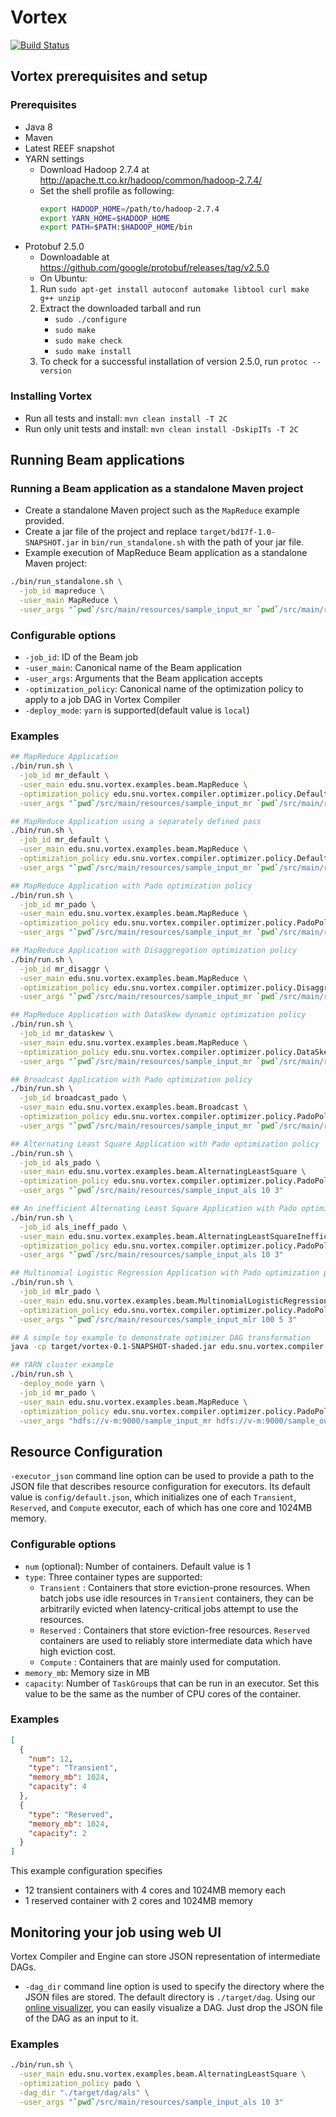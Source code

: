 # Vortex 
[![Build Status](https://cmsbuild.snu.ac.kr/buildStatus/icon?job=Vortex-master)](https://cmsbuild.snu.ac.kr/job/Vortex-master/)

## Vortex prerequisites and setup

### Prerequisites
* Java 8
* Maven
* Latest REEF snapshot
* YARN settings
    * Download Hadoop 2.7.4 at http://apache.tt.co.kr/hadoop/common/hadoop-2.7.4/
    * Set the shell profile as following:
        ```bash
        export HADOOP_HOME=/path/to/hadoop-2.7.4
        export YARN_HOME=$HADOOP_HOME
        export PATH=$PATH:$HADOOP_HOME/bin
        ```
* Protobuf 2.5.0
    * Downloadable at https://github.com/google/protobuf/releases/tag/v2.5.0
    * On Ubuntu:
    1. Run `sudo apt-get install autoconf automake libtool curl make g++ unzip`
    2. Extract the downloaded tarball and run
        * `sudo ./configure`
        * `sudo make`
        * `sudo make check`
        * `sudo make install`
    3. To check for a successful installation of version 2.5.0, run `protoc --version`

### Installing Vortex
* Run all tests and install: `mvn clean install -T 2C`
* Run only unit tests and install: `mvn clean install -DskipITs -T 2C`

## Running Beam applications
### Running a Beam application as a standalone Maven project
* Create a standalone Maven project such as the `MapReduce` example provided.
* Create a jar file of the project and replace `target/bd17f-1.0-SNAPSHOT.jar` in `bin/run_standalone.sh` with the path of your jar file.
* Example execution of MapReduce Beam application as a standalone Maven project:
```bash
./bin/run_standalone.sh \
  -job_id mapreduce \
  -user_main MapReduce \
  -user_args "`pwd`/src/main/resources/sample_input_mr `pwd`/src/main/resources/sample_output"
```
### Configurable options
* `-job_id`: ID of the Beam job
* `-user_main`: Canonical name of the Beam application
* `-user_args`: Arguments that the Beam application accepts
* `-optimization_policy`: Canonical name of the optimization policy to apply to a job DAG in Vortex Compiler
* `-deploy_mode`: `yarn` is supported(default value is `local`)

### Examples
```bash
## MapReduce Application
./bin/run.sh \
  -job_id mr_default \
  -user_main edu.snu.vortex.examples.beam.MapReduce \
  -optimization_policy edu.snu.vortex.compiler.optimizer.policy.DefaultPolicy \
  -user_args "`pwd`/src/main/resources/sample_input_mr `pwd`/src/main/resources/sample_output"

## MapReduce Application using a separately defined pass
./bin/run.sh \
  -job_id mr_default \
  -user_main edu.snu.vortex.examples.beam.MapReduce \
  -optimization_policy edu.snu.vortex.compiler.optimizer.policy.DefaultPolicyWithSeparatePass \
  -user_args "`pwd`/src/main/resources/sample_input_mr `pwd`/src/main/resources/sample_output"

## MapReduce Application with Pado optimization policy
./bin/run.sh \
  -job_id mr_pado \
  -user_main edu.snu.vortex.examples.beam.MapReduce \
  -optimization_policy edu.snu.vortex.compiler.optimizer.policy.PadoPolicy \
  -user_args "`pwd`/src/main/resources/sample_input_mr `pwd`/src/main/resources/sample_output"

## MapReduce Application with Disaggregation optimization policy
./bin/run.sh \
  -job_id mr_disaggr \
  -user_main edu.snu.vortex.examples.beam.MapReduce \
  -optimization_policy edu.snu.vortex.compiler.optimizer.policy.DisaggregationPolicy \
  -user_args "`pwd`/src/main/resources/sample_input_mr `pwd`/src/main/resources/sample_output"

## MapReduce Application with DataSkew dynamic optimization policy
./bin/run.sh \
  -job_id mr_dataskew \
  -user_main edu.snu.vortex.examples.beam.MapReduce \
  -optimization_policy edu.snu.vortex.compiler.optimizer.policy.DataSkewPolicy \
  -user_args "`pwd`/src/main/resources/sample_input_mr `pwd`/src/main/resources/sample_output"

## Broadcast Application with Pado optimization policy
./bin/run.sh \
  -job_id broadcast_pado \
  -user_main edu.snu.vortex.examples.beam.Broadcast \
  -optimization_policy edu.snu.vortex.compiler.optimizer.policy.PadoPolicy \
  -user_args "`pwd`/src/main/resources/sample_input_mr `pwd`/src/main/resources/sample_output"

## Alternating Least Square Application with Pado optimization policy
./bin/run.sh \
  -job_id als_pado \
  -user_main edu.snu.vortex.examples.beam.AlternatingLeastSquare \
  -optimization_policy edu.snu.vortex.compiler.optimizer.policy.PadoPolicy \
  -user_args "`pwd`/src/main/resources/sample_input_als 10 3"

## An inefficient Alternating Least Square Application with Pado optimization policy (to show optimizer functionalities)
./bin/run.sh \
  -job_id als_ineff_pado \
  -user_main edu.snu.vortex.examples.beam.AlternatingLeastSquareInefficient \
  -optimization_policy edu.snu.vortex.compiler.optimizer.policy.PadoPolicy \
  -user_args "`pwd`/src/main/resources/sample_input_als 10 3"

## Multinomial Logistic Regression Application with Pado optimization policy
./bin/run.sh \
  -job_id mlr_pado \
  -user_main edu.snu.vortex.examples.beam.MultinomialLogisticRegression \
  -optimization_policy edu.snu.vortex.compiler.optimizer.policy.PadoPolicy \
  -user_args "`pwd`/src/main/resources/sample_input_mlr 100 5 3"

## A simple toy example to demonstrate optimizer DAG transformation
java -cp target/vortex-0.1-SNAPSHOT-shaded.jar edu.snu.vortex.compiler.optimizer.examples.MapReduceDisaggregationOptimization

## YARN cluster example
./bin/run.sh \
  -deploy_mode yarn \
  -job_id mr_pado \
  -user_main edu.snu.vortex.examples.beam.MapReduce \
  -optimization_policy edu.snu.vortex.compiler.optimizer.policy.PadoPolicy \
  -user_args "hdfs://v-m:9000/sample_input_mr hdfs://v-m:9000/sample_output_mr"
```

## Resource Configuration
`-executor_json` command line option can be used to provide a path to the JSON file that describes resource configuration for executors. Its default value is `config/default.json`, which initializes one of each `Transient`, `Reserved`, and `Compute` executor, each of which has one core and 1024MB memory.

### Configurable options
* `num` (optional): Number of containers. Default value is 1
* `type`:  Three container types are supported:
	* `Transient` : Containers that store eviction-prone resources. When batch jobs use idle resources in `Transient` containers, they can be arbitrarily evicted when latency-critical jobs attempt to use the resources.
	* `Reserved` : Containers that store eviction-free resources. `Reserved` containers are used to reliably store intermediate data which have high eviction cost.
	* `Compute` : Containers that are mainly used for computation.
* `memory_mb`: Memory size in MB
* `capacity`: Number of `TaskGroup`s that can be run in an executor. Set this value to be the same as the number of CPU cores of the container.

### Examples
```json
[
  {
    "num": 12,
    "type": "Transient",
    "memory_mb": 1024,
    "capacity": 4
  },
  {
    "type": "Reserved",
    "memory_mb": 1024,
    "capacity": 2
  }
]
```

This example configuration specifies
* 12 transient containers with 4 cores and 1024MB memory each
* 1 reserved container with 2 cores and 1024MB memory

## Monitoring your job using web UI
Vortex Compiler and Engine can store JSON representation of intermediate DAGs.
* `-dag_dir` command line option is used to specify the directory where the JSON files are stored. The default directory is `./target/dag`.
Using our [online visualizer](https://service.jangho.kr/vortex-dag/), you can easily visualize a DAG. Just drop the JSON file of the DAG as an input to it.

### Examples
```bash
./bin/run.sh \
  -user_main edu.snu.vortex.examples.beam.AlternatingLeastSquare \
  -optimization_policy pado \
  -dag_dir "./target/dag/als" \
  -user_args "`pwd`/src/main/resources/sample_input_als 10 3"
```